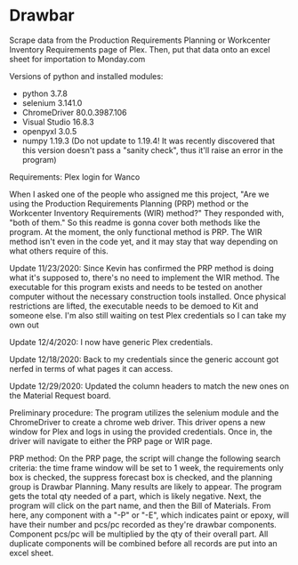 # Drawbar
Scrape data from the Production Requirements Planning or Workcenter Inventory Requirements page of Plex. Then, put that data onto
an excel sheet for importation to Monday.com

Versions of python and installed modules: 
- python 3.7.8
- selenium 3.141.0
- ChromeDriver 80.0.3987.106
- Visual Studio 16.8.3
- openpyxl 3.0.5
- numpy 1.19.3 (Do not update to 1.19.4! It was recently discovered that this version doesn't pass a "sanity check", thus it'll raise an error in the program)

Requirements:
Plex login for Wanco

When I asked one of the people who assigned me this project, "Are we using the Production Requirements Planning (PRP) method or
the Workcenter Inventory Requirements (WIR) method?" They responded with, "both of them." So this readme is gonna cover both
methods like the program. At the moment, the only functional method is PRP. The WIR method isn't even in the code yet, and it may
stay that way depending on what others require of this.

Update 11/23/2020: Since Kevin has confirmed the PRP method is doing what it's supposed to, there's no need to implement the WIR
method. The executable for this program exists and needs to be tested on another computer without the necessary construction tools
installed. Once physical restrictions are lifted, the executable needs to be demoed to Kit and someone else. I'm also still 
waiting on test Plex credentials so I can take my own out

Update 12/4/2020: I now have generic Plex credentials.

Update 12/18/2020: Back to my credentials since the generic account got nerfed in terms of what pages it can access.

Update 12/29/2020: Updated the column headers to match the new ones on the Material Request board.

Preliminary procedure:
The program utilizes the selenium module and the ChromeDriver to create a chrome web driver. This driver opens a new window for
Plex and logs in using the provided credentials. Once in, the driver will navigate to either the PRP page or WIR page.

PRP method:
On the PRP page, the script will change the following search criteria: the time frame window will be set to 1 week, the requirements
only box is checked, the suppress forecast box is checked, and the planning group is Drawbar Planning. Many results are likely to
appear. The program gets the total qty needed of a part, which is likely negative. Next, the program will click on the part name,
and then the Bill of Materials. From here, any component with a "-P" or "-E", which indicates paint or epoxy, will have their
number and pcs/pc recorded as they're drawbar components. Component pcs/pc will be multiplied by the qty of their overall part.
All duplicate components will be combined before all records are put into an excel sheet.
